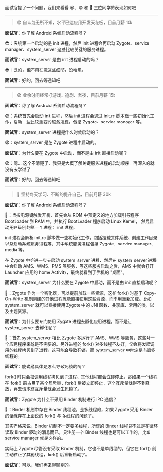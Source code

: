 面试官提了一个问题，我们来看看 😎、😨 和 🤔️ 三位同学的表现如何吧

---
>😎 自认为无所不知，水平已达应用开发天花板，目前月薪 10k

**面试官**️：你了解 Android 系统启动流程吗？

😎：系统第一个启动的是 init 进程，然后 init 进程会再启动 Zygote、service manager、system_server 这些比较关键的服务进程。

**面试官**：system_server 是由 init 进程启动的吗？

😎：是的，但不用在意这些细节，没啥用。

**面试官**：好的，回去等通知吧

---

>😨 业余时间经常打游戏、追剧、熬夜，目前月薪 15k

**面试官**：你了解 Android 系统启动流程吗？

😨：系统首先会启动 init 进程，然后 init 进程会通过 init.rc 脚本做一些初始化工作，启动一些比较重要的服务进程，包括 Zygote、service manager 等。

**面试官**：system_server 进程是什么时候启动的？

😨：system_server 是在 Zygote 进程中启动的。

**面试官**：为什么要在 Zygote 中启动，而不是由 init 直接启动呢？

😨：嗯... 这个不清楚了，我只是大概了解关键服务进程的启动顺序，再深入的就没有去学过了

**面试官**：好的，回去等通知吧

---

>🤔️ 坚持每天学习、不断的提升自己，目前月薪 30k

**面试官**：你了解 Android 系统启动流程吗？

🤔️：当按电源键触发开机，首先会从 ROM 中预定义的地方加载引导程序 BootLoader 到 RAM 中，并执行 BootLoader 程序启动 Linux Kernel， 然后启动用户级别的第一个进程： init 进程。

init 进程会解析 init.rc 脚本做一些初始化工作，包括挂载文件系统、创建工作目录以及启动系统服务进程等，其中系统服务进程包括 Zygote、service manager、media 等。

在 Zygote 中会进一步去启动 system_server 进程，然后在 system_server 进程中会启动 AMS、WMS、PMS 等服务，等这些服务启动之后，AMS 中就会打开 Launcher 应用的 home Activity，最终就看到了手机的 "桌面"。

**面试官**：system_server 为什么要在 Zygote 中启动，而不是由 init 直接启动呢？

🤔️：Zygote 作为一个孵化器，可以提前加载一些资源，这样 fork() 时基于 Copy-On-Write 机制创建的其他进程就能直接使用这些资源，而不用重新加载。比如 system_server 就可以直接使用 Zygote 中的 JNI 函数、共享库、常用的类、以及主题资源。

**面试官**：为什么要专门使用 Zygote 进程去孵化应用进程，而不是让 system_server 去孵化呢？

🤔️：首先 system_server 相比 Zygote 多运行了 AMS、WMS 等服务，这些对一个应用程序来说是不需要的。另外进程的 fork() 对多线程不友好，仅会将发起调用的线程拷贝到子进程，这可能会导致死锁，而 system_server 中肯定是有很多线程的。

**面试官**：能说说具体是怎么导致死锁的吗？

fork() 时只会把调用线程拷贝到子进程、其他线程都会立即停止，那如果一个线程在 fork() 前占用了某个互斥量，fork() 后被立即停止，这个互斥量就得不到释放，再去请求该互斥量就会发生死锁了。

**面试官**：Zygote 为什么不采用 Binder 机制进行 IPC 通信？

🤔️：Binder 机制中存在 Binder 线程池，是多线程的，如果 Zygote 采用 Binder 的话就存在上面说的 fork() 与 多线程的问题了。

其实严格来说，Binder 机制不一定要多线程，所谓的 Binder 线程只不过是在循环读取 Binder 驱动的消息而已，只注册一个 Binder 线程也是可以工作的，比如 service manager 就是这样的。

实际上 Zygote 尽管没有采取 Binder 机制，它也不是单线程的，但它在 fork() 前主动停止了其他线程，fork() 后重新启动了。

**面试官**：可以，我们再来聊聊别的。